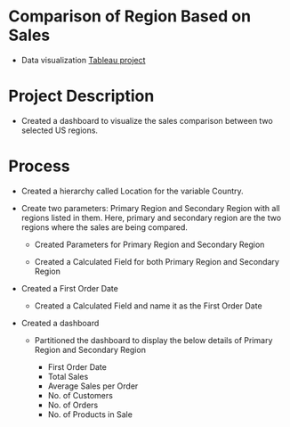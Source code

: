 # Comparison of Region Based on Sales
  * Data visualization [Tableau project](https://github.com/Alluru-Sumaneesh/Comparison-of-Region-Based-on-Sales)
# Project Description
  * Created a dashboard to visualize the sales comparison between two selected US regions.
# Process
  * Created a hierarchy called Location for the variable Country.

  * Create two parameters: Primary Region and Secondary Region with all regions listed in them. Here, primary and secondary region are the two regions where the sales are being compared.

    * Created Parameters for Primary Region and Secondary Region

    * Created a Calculated Field for both Primary Region and Secondary Region

  * Created a First Order Date

    * Created a Calculated Field and name it as the First Order Date
  * Created a dashboard

    * Partitioned the dashboard to display the below details of Primary Region and Secondary Region

      * First Order Date
      * Total Sales
      * Average Sales per Order
      * No. of Customers
      * No. of Orders
      * No. of Products in Sale

